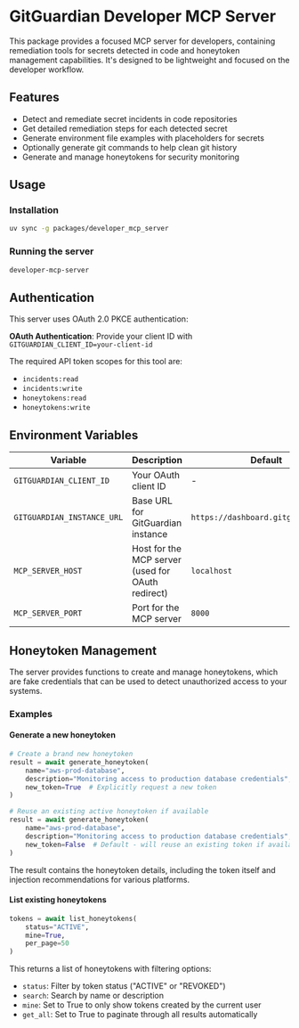 # GitGuardian Developer MCP Server

This package provides a focused MCP server for developers, containing remediation tools for secrets detected in code and honeytoken management capabilities. It's designed to be lightweight and focused on the developer workflow.

## Features

- Detect and remediate secret incidents in code repositories
- Get detailed remediation steps for each detected secret
- Generate environment file examples with placeholders for secrets
- Optionally generate git commands to help clean git history
- Generate and manage honeytokens for security monitoring

## Usage

### Installation

```bash
uv sync -g packages/developer_mcp_server
```

### Running the server

```bash
developer-mcp-server
```

## Authentication

This server uses OAuth 2.0 PKCE authentication:

**OAuth Authentication**: Provide your client ID with `GITGUARDIAN_CLIENT_ID=your-client-id`

The required API token scopes for this tool are:
- `incidents:read`
- `incidents:write`
- `honeytokens:read`
- `honeytokens:write`

## Environment Variables

| Variable | Description | Default |
|----------|-------------|---------|
| `GITGUARDIAN_CLIENT_ID` | Your OAuth client ID | - |
| `GITGUARDIAN_INSTANCE_URL` | Base URL for GitGuardian instance | `https://dashboard.gitguardian.com` |
| `MCP_SERVER_HOST` | Host for the MCP server (used for OAuth redirect) | `localhost` |
| `MCP_SERVER_PORT` | Port for the MCP server | `8000` |

## Honeytoken Management

The server provides functions to create and manage honeytokens, which are fake credentials that can be used to detect unauthorized access to your systems.

### Examples

#### Generate a new honeytoken

```python
# Create a brand new honeytoken
result = await generate_honeytoken(
    name="aws-prod-database",
    description="Monitoring access to production database credentials",
    new_token=True  # Explicitly request a new token
)

# Reuse an existing active honeytoken if available
result = await generate_honeytoken(
    name="aws-prod-database",
    description="Monitoring access to production database credentials",
    new_token=False  # Default - will reuse an existing token if available
)
```

The result contains the honeytoken details, including the token itself and injection recommendations for various platforms.

#### List existing honeytokens

```python
tokens = await list_honeytokens(
    status="ACTIVE",
    mine=True,
    per_page=50
)
```

This returns a list of honeytokens with filtering options:
- `status`: Filter by token status ("ACTIVE" or "REVOKED")
- `search`: Search by name or description
- `mine`: Set to True to only show tokens created by the current user
- `get_all`: Set to True to paginate through all results automatically
